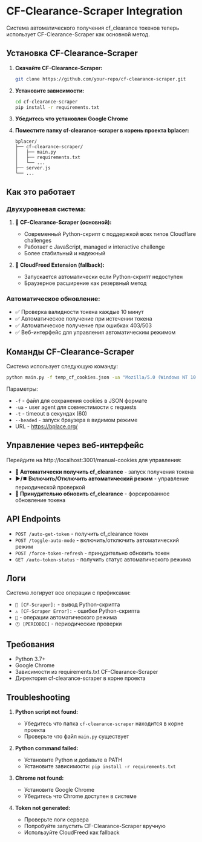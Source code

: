 # CF-Clearance-Scraper Integration

Система автоматического получения cf_clearance токенов теперь использует CF-Clearance-Scraper как основной метод.

## Установка CF-Clearance-Scraper

1. **Скачайте CF-Clearance-Scraper:**
   ```bash
   git clone https://github.com/your-repo/cf-clearance-scraper.git
   ```

2. **Установите зависимости:**
   ```bash
   cd cf-clearance-scraper
   pip install -r requirements.txt
   ```

3. **Убедитесь что установлен Google Chrome**

4. **Поместите папку cf-clearance-scraper в корень проекта bplacer:**
   ```
   bplacer/
   ├── cf-clearance-scraper/
   │   ├── main.py
   │   ├── requirements.txt
   │   └── ...
   ├── server.js
   └── ...
   ```

## Как это работает

### Двухуровневая система:

1. **🥇 CF-Clearance-Scraper (основной):**
   - Современный Python-скрипт с поддержкой всех типов Cloudflare challenges
   - Работает с JavaScript, managed и interactive challenge
   - Более стабильный и надежный

2. **🥈 CloudFreed Extension (fallback):**
   - Запускается автоматически если Python-скрипт недоступен
   - Браузерное расширение как резервный метод

### Автоматическое обновление:

- ✅ Проверка валидности токена каждые 10 минут
- ✅ Автоматическое получение при истечении токена
- ✅ Автоматическое получение при ошибках 403/503
- ✅ Веб-интерфейс для управления автоматическим режимом

## Команды CF-Clearance-Scraper

Система использует следующую команду:

```bash
python main.py -f temp_cf_cookies.json -ua "Mozilla/5.0 (Windows NT 10.0; Win64; x64) AppleWebKit/537.36 (KHTML, like Gecko) Chrome/140.0.0.0 Safari/537.36" -t 60 --headed https://bplace.org/
```

Параметры:
- `-f` - файл для сохранения cookies в JSON формате
- `-ua` - user agent для совместимости с requests
- `-t` - timeout в секундах (60)
- `--headed` - запуск браузера в видимом режиме
- URL - https://bplace.org/

## Управление через веб-интерфейс

Перейдите на http://localhost:3001/manual-cookies для управления:

- **🤖 Автоматически получить cf_clearance** - запуск получения токена
- **▶️/⏹️ Включить/Отключить автоматический режим** - управление периодической проверкой
- **🔄 Принудительно обновить cf_clearance** - форсированное обновление токена

## API Endpoints

- `POST /auto-get-token` - получить cf_clearance токен
- `POST /toggle-auto-mode` - включить/отключить автоматический режим
- `POST /force-token-refresh` - принудительно обновить токен
- `GET /auto-token-status` - получить статус автоматического режима

## Логи

Система логирует все операции с префиксами:
- `📝 [CF-Scraper]:` - вывод Python-скрипта
- `⚠️ [CF-Scraper Error]:` - ошибки Python-скрипта
- `🤖` - операции автоматического режима
- `🕐 [PERIODIC]` - периодические проверки

## Требования

- Python 3.7+
- Google Chrome
- Зависимости из requirements.txt CF-Clearance-Scraper
- Директория cf-clearance-scraper в корне проекта

## Troubleshooting

1. **Python script not found:**
   - Убедитесь что папка `cf-clearance-scraper` находится в корне проекта
   - Проверьте что файл `main.py` существует

2. **Python command failed:**
   - Установите Python и добавьте в PATH
   - Установите зависимости: `pip install -r requirements.txt`

3. **Chrome not found:**
   - Установите Google Chrome
   - Убедитесь что Chrome доступен в системе

4. **Token not generated:**
   - Проверьте логи сервера
   - Попробуйте запустить CF-Clearance-Scraper вручную
   - Используйте CloudFreed как fallback